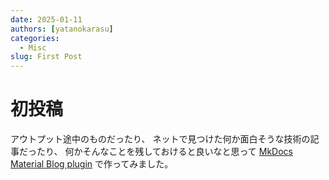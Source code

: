 ```yaml
---
date: 2025-01-11
authors: [yatanokarasu]
categories:
  - Misc
slug: First Post
---
```


# 初投稿

アウトプット途中のものだったり、
ネットで見つけた何か面白そうな技術の記事だったり、
何かそんなことを残しておけると良いなと思って [MkDocs Material Blog plugin](https://squidfunk.github.io/mkdocs-material/plugins/blog/) で作ってみました。
